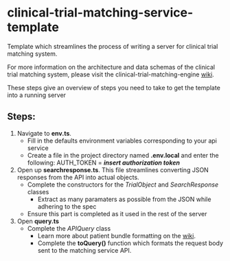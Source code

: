 # clinical-trial-matching-service-template
Template which streamlines the process of writing a server for clinical trial matching system. 

For more information on the architecture and data schemas of the clinical trial matching system, please visit the clinical-trial-matching-engine [wiki](https://github.com/mcode/clinical-trial-matching-engine/wiki).

These steps give an overview of steps you need to take to get the template into a running server

## Steps:

1. Navigate to **env.ts**. 
    - Fill in the defaults environment variables corresponding to your api service
    - Create a file in the project directory named **.env.local** and enter the following: AUTH_TOKEN = **_insert authorization token_** 
2. Open up **searchresponse.ts**. This file streamlines converting JSON responses from the API into actual objects.
    - Complete the constructors for the _TrialObject_ and _SearchResponse_ classes
        * Extract as many paramaters as possible from the JSON while adhering to the spec
    - Ensure this part is completed as it used in the rest of the server 
3. Open **query.ts**
    - Complete the _APIQuery_ class 
        * Learn more about patient bundle formatting on the [wiki](https://github.com/mcode/clinical-trial-matching-engine/wiki/Data-Model). 
        * Complete the **toQuery()** function which formats the request body sent to the matching service API. 

